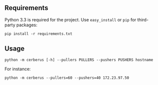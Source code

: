 Requirements
------------

Python 3.3 is required for the project. Use `easy_install` or `pip` for third-party packages:

    pip install -r requirements.txt

Usage
-----

    python -m cerberus [-h] --pullers PULLERS --pushers PUSHERS hostname

For instance:

    python -m cerberus --pullers=60 --pushers=40 172.23.97.50
